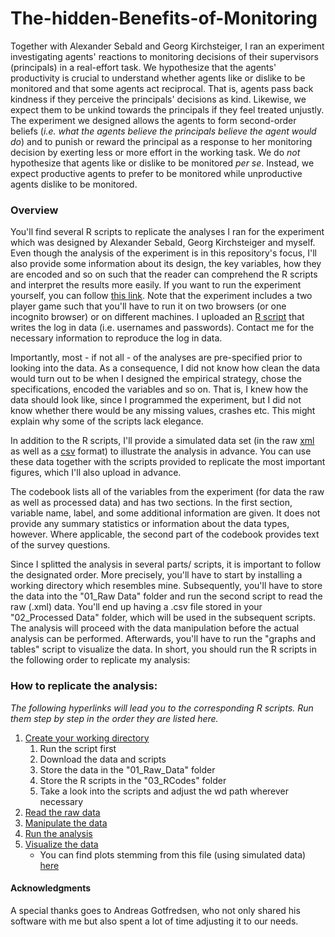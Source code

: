 # The-hidden-Benefits-of-Monitoring

Together with Alexander Sebald and Georg Kirchsteiger, I ran an experiment investigating agents' reactions to monitoring decisions of their supervisors (principals) in a real-effort task. We hypothesize that the agents' productivity is crucial to understand whether agents like or dislike to be monitored and that some agents act reciprocal. That is, agents pass back kindness if they perceive the principals' decisions as kind. Likewise, we expect them to be unkind towards the principals if they feel treated unjustly. The experiment we designed allows the agents to form second-order beliefs (*i.e. what the agents believe the principals believe the agent would do*) and to punish or reward the principal as a response to her monitoring decision by exerting less or more effort in the working task. We do *not* hypothesize that agents like or dislike to be monitored *per se*. Instead, we expect productive agents to prefer to be monitored while unproductive agents dislike to be monitored.

### Overview

You'll find several R scripts to replicate the analyses I ran for the experiment which was designed by Alexander Sebald, Georg Kirchsteiger and myself. Even though the analysis of the experiment is in this repository's focus, I'll also provide some information about its design, the key variables, how they are encoded and so on such that the reader can comprehend the R scripts and interpret the results more easily. If you want to run the experiment yourself, you can follow [this link](https://applications.econ.ku.dk/ceevirtuallaboratory/experiment_7/). Note that the experiment includes a two player game such that you'll have to run it on two browsers (or one incognito browser) or on different machines. I uploaded an [R script](https://github.com/Howquez/The-hidden-Benefits-of-Monitoring/blob/master/R_Scripts/Write_DataBase.R) that writes the log in data (i.e. usernames and passwords). Contact me for the necessary information to reproduce the log in data.

Importantly, most - if not all - of the analyses are pre-specified prior to looking into the data. As a consequence, I did not know how clean the data would turn out to be when I designed the empirical strategy, chose the specifications, encoded the variables and so on. That is, I knew how the data should look like, since I programmed the experiment, but I did not know whether there would be any missing values, crashes etc. This might explain why some of the scripts lack elegance.

In addition to the R scripts, I'll provide a simulated data set (in the raw [xml](https://github.com/Howquez/The-hidden-Benefits-of-Monitoring/blob/master/Simulated_Data/database.xml) as well as a [csv](https://github.com/Howquez/The-hidden-Benefits-of-Monitoring/blob/master/Simulated_Data/simulatedExperimentData.csv) format) to illustrate the analysis in advance. You can use these data together with the scripts provided to replicate the most important figures, which I'll also upload in advance.

The codebook lists all of the variables from the experiment (for data the raw as well as processed data) and has two sections. In the first section, variable name, label, and some additional information are given. It does not provide any summary statistics or information about the data types, however. Where applicable, the second part of the codebook provides text of the survey questions.

Since I splitted the analysis in several parts/ scripts, it is important to follow the designated order. More precisely, you'll have to start by installing a working directory which resembles mine. Subsequently, you'll have to store the data into the "01_Raw Data" folder and run the second script to read the raw (.xml) data. You'll end up having a .csv file stored in your "02_Processed Data" folder, which will be used in the subsequent scripts. The analysis will proceed with the data manipulation before the actual analysis can be performed. Afterwards, you'll have to run the "graphs and tables" script to visualize the data. In short, you should run the R scripts in the following order to replicate my analysis:

### How to replicate the analysis:
*The following hyperlinks will lead you to the corresponding R scripts. Run them step by step in the order they are listed here.*
1. [Create your working directory](https://github.com/Howquez/The-hidden-Benefits-of-Monitoring/blob/master/R_Scripts/00_YourWorkingDirectory.R)
    1. Run the script first
    2. Download the data and scripts
    3. Store the data in the "01_Raw_Data" folder
    4. Store the R scripts in the "03_RCodes" folder
    5. Take a look into the scripts and adjust the wd path wherever necessary
2. [Read the raw data](https://github.com/Howquez/The-hidden-Benefits-of-Monitoring/blob/master/R_Scripts/01_Read_XML_Data.R)
3. [Manipulate the data](https://github.com/Howquez/The-hidden-Benefits-of-Monitoring/blob/master/R_Scripts/02_Data_Manipulation.R)
4. [Run the analysis](https://github.com/Howquez/The-hidden-Benefits-of-Monitoring/blob/master/R_Scripts/03_Data_Analysis.R)
5. [Visualize the data](https://github.com/Howquez/The-hidden-Benefits-of-Monitoring/blob/master/R_Scripts/04_Graphs&Tables.R)
    * You can find plots stemming from this file (using simulated data) [here](https://github.com/Howquez/The-hidden-Benefits-of-Monitoring/blob/master/Figures)

#### Acknowledgments
A special thanks goes to Andreas Gotfredsen, who not only shared his software with me but also spent a lot of time adjusting it to our needs.

